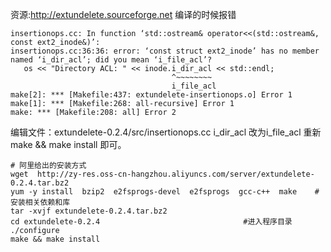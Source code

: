 资源:http://extundelete.sourceforge.net
编译的时候报错
```
insertionops.cc: In function ‘std::ostream& operator<<(std::ostream&, const ext2_inode&)’:
insertionops.cc:36:36: error: ‘const struct ext2_inode’ has no member named ‘i_dir_acl’; did you mean ‘i_file_acl’?
   os << "Directory ACL: " << inode.i_dir_acl << std::endl;
                                    ^~~~~~~~~
                                    i_file_acl
make[2]: *** [Makefile:437: extundelete-insertionops.o] Error 1
make[1]: *** [Makefile:268: all-recursive] Error 1
make: *** [Makefile:208: all] Error 2

```
编辑文件：extundelete-0.2.4/src/insertionops.cc
i_dir_acl 改为i_file_acl
重新make && make install 即可。

``` 
# 阿里给出的安装方式
wget  http://zy-res.oss-cn-hangzhou.aliyuncs.com/server/extundelete-0.2.4.tar.bz2
yum -y install  bzip2  e2fsprogs-devel  e2fsprogs  gcc-c++  make    #安装相关依赖和库
tar -xvjf extundelete-0.2.4.tar.bz2
cd extundelete-0.2.4                                #进入程序目录
./configure                                         
make && make install

```

